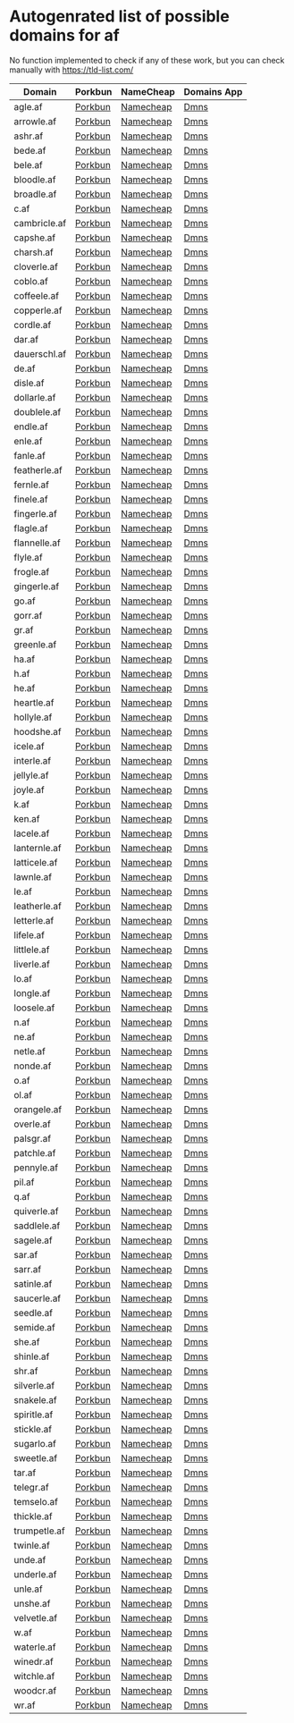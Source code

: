 # Autogenrated list of possible domains for af

No function implemented to check if any of these work, but you can check manually with https://tld-list.com/

| Domain | Porkbun | NameCheap | Domains App |
|---|---|---|---|
| agle.af | [Porkbun](https://porkbun.com/checkout/search?prb=e814663da1&tlds=&idnLanguage=&search=search&q=agle.af) | [Namecheap](https://www.namecheap.com/domains/registration/results/?domain=agle.af) | [Dmns](https://dmns.app/domains?q=agle.af) |
| arrowle.af | [Porkbun](https://porkbun.com/checkout/search?prb=e814663da1&tlds=&idnLanguage=&search=search&q=arrowle.af) | [Namecheap](https://www.namecheap.com/domains/registration/results/?domain=arrowle.af) | [Dmns](https://dmns.app/domains?q=arrowle.af) |
| ashr.af | [Porkbun](https://porkbun.com/checkout/search?prb=e814663da1&tlds=&idnLanguage=&search=search&q=ashr.af) | [Namecheap](https://www.namecheap.com/domains/registration/results/?domain=ashr.af) | [Dmns](https://dmns.app/domains?q=ashr.af) |
| bede.af | [Porkbun](https://porkbun.com/checkout/search?prb=e814663da1&tlds=&idnLanguage=&search=search&q=bede.af) | [Namecheap](https://www.namecheap.com/domains/registration/results/?domain=bede.af) | [Dmns](https://dmns.app/domains?q=bede.af) |
| bele.af | [Porkbun](https://porkbun.com/checkout/search?prb=e814663da1&tlds=&idnLanguage=&search=search&q=bele.af) | [Namecheap](https://www.namecheap.com/domains/registration/results/?domain=bele.af) | [Dmns](https://dmns.app/domains?q=bele.af) |
| bloodle.af | [Porkbun](https://porkbun.com/checkout/search?prb=e814663da1&tlds=&idnLanguage=&search=search&q=bloodle.af) | [Namecheap](https://www.namecheap.com/domains/registration/results/?domain=bloodle.af) | [Dmns](https://dmns.app/domains?q=bloodle.af) |
| broadle.af | [Porkbun](https://porkbun.com/checkout/search?prb=e814663da1&tlds=&idnLanguage=&search=search&q=broadle.af) | [Namecheap](https://www.namecheap.com/domains/registration/results/?domain=broadle.af) | [Dmns](https://dmns.app/domains?q=broadle.af) |
| c.af | [Porkbun](https://porkbun.com/checkout/search?prb=e814663da1&tlds=&idnLanguage=&search=search&q=c.af) | [Namecheap](https://www.namecheap.com/domains/registration/results/?domain=c.af) | [Dmns](https://dmns.app/domains?q=c.af) |
| cambricle.af | [Porkbun](https://porkbun.com/checkout/search?prb=e814663da1&tlds=&idnLanguage=&search=search&q=cambricle.af) | [Namecheap](https://www.namecheap.com/domains/registration/results/?domain=cambricle.af) | [Dmns](https://dmns.app/domains?q=cambricle.af) |
| capshe.af | [Porkbun](https://porkbun.com/checkout/search?prb=e814663da1&tlds=&idnLanguage=&search=search&q=capshe.af) | [Namecheap](https://www.namecheap.com/domains/registration/results/?domain=capshe.af) | [Dmns](https://dmns.app/domains?q=capshe.af) |
| charsh.af | [Porkbun](https://porkbun.com/checkout/search?prb=e814663da1&tlds=&idnLanguage=&search=search&q=charsh.af) | [Namecheap](https://www.namecheap.com/domains/registration/results/?domain=charsh.af) | [Dmns](https://dmns.app/domains?q=charsh.af) |
| cloverle.af | [Porkbun](https://porkbun.com/checkout/search?prb=e814663da1&tlds=&idnLanguage=&search=search&q=cloverle.af) | [Namecheap](https://www.namecheap.com/domains/registration/results/?domain=cloverle.af) | [Dmns](https://dmns.app/domains?q=cloverle.af) |
| coblo.af | [Porkbun](https://porkbun.com/checkout/search?prb=e814663da1&tlds=&idnLanguage=&search=search&q=coblo.af) | [Namecheap](https://www.namecheap.com/domains/registration/results/?domain=coblo.af) | [Dmns](https://dmns.app/domains?q=coblo.af) |
| coffeele.af | [Porkbun](https://porkbun.com/checkout/search?prb=e814663da1&tlds=&idnLanguage=&search=search&q=coffeele.af) | [Namecheap](https://www.namecheap.com/domains/registration/results/?domain=coffeele.af) | [Dmns](https://dmns.app/domains?q=coffeele.af) |
| copperle.af | [Porkbun](https://porkbun.com/checkout/search?prb=e814663da1&tlds=&idnLanguage=&search=search&q=copperle.af) | [Namecheap](https://www.namecheap.com/domains/registration/results/?domain=copperle.af) | [Dmns](https://dmns.app/domains?q=copperle.af) |
| cordle.af | [Porkbun](https://porkbun.com/checkout/search?prb=e814663da1&tlds=&idnLanguage=&search=search&q=cordle.af) | [Namecheap](https://www.namecheap.com/domains/registration/results/?domain=cordle.af) | [Dmns](https://dmns.app/domains?q=cordle.af) |
| dar.af | [Porkbun](https://porkbun.com/checkout/search?prb=e814663da1&tlds=&idnLanguage=&search=search&q=dar.af) | [Namecheap](https://www.namecheap.com/domains/registration/results/?domain=dar.af) | [Dmns](https://dmns.app/domains?q=dar.af) |
| dauerschl.af | [Porkbun](https://porkbun.com/checkout/search?prb=e814663da1&tlds=&idnLanguage=&search=search&q=dauerschl.af) | [Namecheap](https://www.namecheap.com/domains/registration/results/?domain=dauerschl.af) | [Dmns](https://dmns.app/domains?q=dauerschl.af) |
| de.af | [Porkbun](https://porkbun.com/checkout/search?prb=e814663da1&tlds=&idnLanguage=&search=search&q=de.af) | [Namecheap](https://www.namecheap.com/domains/registration/results/?domain=de.af) | [Dmns](https://dmns.app/domains?q=de.af) |
| disle.af | [Porkbun](https://porkbun.com/checkout/search?prb=e814663da1&tlds=&idnLanguage=&search=search&q=disle.af) | [Namecheap](https://www.namecheap.com/domains/registration/results/?domain=disle.af) | [Dmns](https://dmns.app/domains?q=disle.af) |
| dollarle.af | [Porkbun](https://porkbun.com/checkout/search?prb=e814663da1&tlds=&idnLanguage=&search=search&q=dollarle.af) | [Namecheap](https://www.namecheap.com/domains/registration/results/?domain=dollarle.af) | [Dmns](https://dmns.app/domains?q=dollarle.af) |
| doublele.af | [Porkbun](https://porkbun.com/checkout/search?prb=e814663da1&tlds=&idnLanguage=&search=search&q=doublele.af) | [Namecheap](https://www.namecheap.com/domains/registration/results/?domain=doublele.af) | [Dmns](https://dmns.app/domains?q=doublele.af) |
| endle.af | [Porkbun](https://porkbun.com/checkout/search?prb=e814663da1&tlds=&idnLanguage=&search=search&q=endle.af) | [Namecheap](https://www.namecheap.com/domains/registration/results/?domain=endle.af) | [Dmns](https://dmns.app/domains?q=endle.af) |
| enle.af | [Porkbun](https://porkbun.com/checkout/search?prb=e814663da1&tlds=&idnLanguage=&search=search&q=enle.af) | [Namecheap](https://www.namecheap.com/domains/registration/results/?domain=enle.af) | [Dmns](https://dmns.app/domains?q=enle.af) |
| fanle.af | [Porkbun](https://porkbun.com/checkout/search?prb=e814663da1&tlds=&idnLanguage=&search=search&q=fanle.af) | [Namecheap](https://www.namecheap.com/domains/registration/results/?domain=fanle.af) | [Dmns](https://dmns.app/domains?q=fanle.af) |
| featherle.af | [Porkbun](https://porkbun.com/checkout/search?prb=e814663da1&tlds=&idnLanguage=&search=search&q=featherle.af) | [Namecheap](https://www.namecheap.com/domains/registration/results/?domain=featherle.af) | [Dmns](https://dmns.app/domains?q=featherle.af) |
| fernle.af | [Porkbun](https://porkbun.com/checkout/search?prb=e814663da1&tlds=&idnLanguage=&search=search&q=fernle.af) | [Namecheap](https://www.namecheap.com/domains/registration/results/?domain=fernle.af) | [Dmns](https://dmns.app/domains?q=fernle.af) |
| finele.af | [Porkbun](https://porkbun.com/checkout/search?prb=e814663da1&tlds=&idnLanguage=&search=search&q=finele.af) | [Namecheap](https://www.namecheap.com/domains/registration/results/?domain=finele.af) | [Dmns](https://dmns.app/domains?q=finele.af) |
| fingerle.af | [Porkbun](https://porkbun.com/checkout/search?prb=e814663da1&tlds=&idnLanguage=&search=search&q=fingerle.af) | [Namecheap](https://www.namecheap.com/domains/registration/results/?domain=fingerle.af) | [Dmns](https://dmns.app/domains?q=fingerle.af) |
| flagle.af | [Porkbun](https://porkbun.com/checkout/search?prb=e814663da1&tlds=&idnLanguage=&search=search&q=flagle.af) | [Namecheap](https://www.namecheap.com/domains/registration/results/?domain=flagle.af) | [Dmns](https://dmns.app/domains?q=flagle.af) |
| flannelle.af | [Porkbun](https://porkbun.com/checkout/search?prb=e814663da1&tlds=&idnLanguage=&search=search&q=flannelle.af) | [Namecheap](https://www.namecheap.com/domains/registration/results/?domain=flannelle.af) | [Dmns](https://dmns.app/domains?q=flannelle.af) |
| flyle.af | [Porkbun](https://porkbun.com/checkout/search?prb=e814663da1&tlds=&idnLanguage=&search=search&q=flyle.af) | [Namecheap](https://www.namecheap.com/domains/registration/results/?domain=flyle.af) | [Dmns](https://dmns.app/domains?q=flyle.af) |
| frogle.af | [Porkbun](https://porkbun.com/checkout/search?prb=e814663da1&tlds=&idnLanguage=&search=search&q=frogle.af) | [Namecheap](https://www.namecheap.com/domains/registration/results/?domain=frogle.af) | [Dmns](https://dmns.app/domains?q=frogle.af) |
| gingerle.af | [Porkbun](https://porkbun.com/checkout/search?prb=e814663da1&tlds=&idnLanguage=&search=search&q=gingerle.af) | [Namecheap](https://www.namecheap.com/domains/registration/results/?domain=gingerle.af) | [Dmns](https://dmns.app/domains?q=gingerle.af) |
| go.af | [Porkbun](https://porkbun.com/checkout/search?prb=e814663da1&tlds=&idnLanguage=&search=search&q=go.af) | [Namecheap](https://www.namecheap.com/domains/registration/results/?domain=go.af) | [Dmns](https://dmns.app/domains?q=go.af) |
| gorr.af | [Porkbun](https://porkbun.com/checkout/search?prb=e814663da1&tlds=&idnLanguage=&search=search&q=gorr.af) | [Namecheap](https://www.namecheap.com/domains/registration/results/?domain=gorr.af) | [Dmns](https://dmns.app/domains?q=gorr.af) |
| gr.af | [Porkbun](https://porkbun.com/checkout/search?prb=e814663da1&tlds=&idnLanguage=&search=search&q=gr.af) | [Namecheap](https://www.namecheap.com/domains/registration/results/?domain=gr.af) | [Dmns](https://dmns.app/domains?q=gr.af) |
| greenle.af | [Porkbun](https://porkbun.com/checkout/search?prb=e814663da1&tlds=&idnLanguage=&search=search&q=greenle.af) | [Namecheap](https://www.namecheap.com/domains/registration/results/?domain=greenle.af) | [Dmns](https://dmns.app/domains?q=greenle.af) |
| ha.af | [Porkbun](https://porkbun.com/checkout/search?prb=e814663da1&tlds=&idnLanguage=&search=search&q=ha.af) | [Namecheap](https://www.namecheap.com/domains/registration/results/?domain=ha.af) | [Dmns](https://dmns.app/domains?q=ha.af) |
| h.af | [Porkbun](https://porkbun.com/checkout/search?prb=e814663da1&tlds=&idnLanguage=&search=search&q=h.af) | [Namecheap](https://www.namecheap.com/domains/registration/results/?domain=h.af) | [Dmns](https://dmns.app/domains?q=h.af) |
| he.af | [Porkbun](https://porkbun.com/checkout/search?prb=e814663da1&tlds=&idnLanguage=&search=search&q=he.af) | [Namecheap](https://www.namecheap.com/domains/registration/results/?domain=he.af) | [Dmns](https://dmns.app/domains?q=he.af) |
| heartle.af | [Porkbun](https://porkbun.com/checkout/search?prb=e814663da1&tlds=&idnLanguage=&search=search&q=heartle.af) | [Namecheap](https://www.namecheap.com/domains/registration/results/?domain=heartle.af) | [Dmns](https://dmns.app/domains?q=heartle.af) |
| hollyle.af | [Porkbun](https://porkbun.com/checkout/search?prb=e814663da1&tlds=&idnLanguage=&search=search&q=hollyle.af) | [Namecheap](https://www.namecheap.com/domains/registration/results/?domain=hollyle.af) | [Dmns](https://dmns.app/domains?q=hollyle.af) |
| hoodshe.af | [Porkbun](https://porkbun.com/checkout/search?prb=e814663da1&tlds=&idnLanguage=&search=search&q=hoodshe.af) | [Namecheap](https://www.namecheap.com/domains/registration/results/?domain=hoodshe.af) | [Dmns](https://dmns.app/domains?q=hoodshe.af) |
| icele.af | [Porkbun](https://porkbun.com/checkout/search?prb=e814663da1&tlds=&idnLanguage=&search=search&q=icele.af) | [Namecheap](https://www.namecheap.com/domains/registration/results/?domain=icele.af) | [Dmns](https://dmns.app/domains?q=icele.af) |
| interle.af | [Porkbun](https://porkbun.com/checkout/search?prb=e814663da1&tlds=&idnLanguage=&search=search&q=interle.af) | [Namecheap](https://www.namecheap.com/domains/registration/results/?domain=interle.af) | [Dmns](https://dmns.app/domains?q=interle.af) |
| jellyle.af | [Porkbun](https://porkbun.com/checkout/search?prb=e814663da1&tlds=&idnLanguage=&search=search&q=jellyle.af) | [Namecheap](https://www.namecheap.com/domains/registration/results/?domain=jellyle.af) | [Dmns](https://dmns.app/domains?q=jellyle.af) |
| joyle.af | [Porkbun](https://porkbun.com/checkout/search?prb=e814663da1&tlds=&idnLanguage=&search=search&q=joyle.af) | [Namecheap](https://www.namecheap.com/domains/registration/results/?domain=joyle.af) | [Dmns](https://dmns.app/domains?q=joyle.af) |
| k.af | [Porkbun](https://porkbun.com/checkout/search?prb=e814663da1&tlds=&idnLanguage=&search=search&q=k.af) | [Namecheap](https://www.namecheap.com/domains/registration/results/?domain=k.af) | [Dmns](https://dmns.app/domains?q=k.af) |
| ken.af | [Porkbun](https://porkbun.com/checkout/search?prb=e814663da1&tlds=&idnLanguage=&search=search&q=ken.af) | [Namecheap](https://www.namecheap.com/domains/registration/results/?domain=ken.af) | [Dmns](https://dmns.app/domains?q=ken.af) |
| lacele.af | [Porkbun](https://porkbun.com/checkout/search?prb=e814663da1&tlds=&idnLanguage=&search=search&q=lacele.af) | [Namecheap](https://www.namecheap.com/domains/registration/results/?domain=lacele.af) | [Dmns](https://dmns.app/domains?q=lacele.af) |
| lanternle.af | [Porkbun](https://porkbun.com/checkout/search?prb=e814663da1&tlds=&idnLanguage=&search=search&q=lanternle.af) | [Namecheap](https://www.namecheap.com/domains/registration/results/?domain=lanternle.af) | [Dmns](https://dmns.app/domains?q=lanternle.af) |
| latticele.af | [Porkbun](https://porkbun.com/checkout/search?prb=e814663da1&tlds=&idnLanguage=&search=search&q=latticele.af) | [Namecheap](https://www.namecheap.com/domains/registration/results/?domain=latticele.af) | [Dmns](https://dmns.app/domains?q=latticele.af) |
| lawnle.af | [Porkbun](https://porkbun.com/checkout/search?prb=e814663da1&tlds=&idnLanguage=&search=search&q=lawnle.af) | [Namecheap](https://www.namecheap.com/domains/registration/results/?domain=lawnle.af) | [Dmns](https://dmns.app/domains?q=lawnle.af) |
| le.af | [Porkbun](https://porkbun.com/checkout/search?prb=e814663da1&tlds=&idnLanguage=&search=search&q=le.af) | [Namecheap](https://www.namecheap.com/domains/registration/results/?domain=le.af) | [Dmns](https://dmns.app/domains?q=le.af) |
| leatherle.af | [Porkbun](https://porkbun.com/checkout/search?prb=e814663da1&tlds=&idnLanguage=&search=search&q=leatherle.af) | [Namecheap](https://www.namecheap.com/domains/registration/results/?domain=leatherle.af) | [Dmns](https://dmns.app/domains?q=leatherle.af) |
| letterle.af | [Porkbun](https://porkbun.com/checkout/search?prb=e814663da1&tlds=&idnLanguage=&search=search&q=letterle.af) | [Namecheap](https://www.namecheap.com/domains/registration/results/?domain=letterle.af) | [Dmns](https://dmns.app/domains?q=letterle.af) |
| lifele.af | [Porkbun](https://porkbun.com/checkout/search?prb=e814663da1&tlds=&idnLanguage=&search=search&q=lifele.af) | [Namecheap](https://www.namecheap.com/domains/registration/results/?domain=lifele.af) | [Dmns](https://dmns.app/domains?q=lifele.af) |
| littlele.af | [Porkbun](https://porkbun.com/checkout/search?prb=e814663da1&tlds=&idnLanguage=&search=search&q=littlele.af) | [Namecheap](https://www.namecheap.com/domains/registration/results/?domain=littlele.af) | [Dmns](https://dmns.app/domains?q=littlele.af) |
| liverle.af | [Porkbun](https://porkbun.com/checkout/search?prb=e814663da1&tlds=&idnLanguage=&search=search&q=liverle.af) | [Namecheap](https://www.namecheap.com/domains/registration/results/?domain=liverle.af) | [Dmns](https://dmns.app/domains?q=liverle.af) |
| lo.af | [Porkbun](https://porkbun.com/checkout/search?prb=e814663da1&tlds=&idnLanguage=&search=search&q=lo.af) | [Namecheap](https://www.namecheap.com/domains/registration/results/?domain=lo.af) | [Dmns](https://dmns.app/domains?q=lo.af) |
| longle.af | [Porkbun](https://porkbun.com/checkout/search?prb=e814663da1&tlds=&idnLanguage=&search=search&q=longle.af) | [Namecheap](https://www.namecheap.com/domains/registration/results/?domain=longle.af) | [Dmns](https://dmns.app/domains?q=longle.af) |
| loosele.af | [Porkbun](https://porkbun.com/checkout/search?prb=e814663da1&tlds=&idnLanguage=&search=search&q=loosele.af) | [Namecheap](https://www.namecheap.com/domains/registration/results/?domain=loosele.af) | [Dmns](https://dmns.app/domains?q=loosele.af) |
| n.af | [Porkbun](https://porkbun.com/checkout/search?prb=e814663da1&tlds=&idnLanguage=&search=search&q=n.af) | [Namecheap](https://www.namecheap.com/domains/registration/results/?domain=n.af) | [Dmns](https://dmns.app/domains?q=n.af) |
| ne.af | [Porkbun](https://porkbun.com/checkout/search?prb=e814663da1&tlds=&idnLanguage=&search=search&q=ne.af) | [Namecheap](https://www.namecheap.com/domains/registration/results/?domain=ne.af) | [Dmns](https://dmns.app/domains?q=ne.af) |
| netle.af | [Porkbun](https://porkbun.com/checkout/search?prb=e814663da1&tlds=&idnLanguage=&search=search&q=netle.af) | [Namecheap](https://www.namecheap.com/domains/registration/results/?domain=netle.af) | [Dmns](https://dmns.app/domains?q=netle.af) |
| nonde.af | [Porkbun](https://porkbun.com/checkout/search?prb=e814663da1&tlds=&idnLanguage=&search=search&q=nonde.af) | [Namecheap](https://www.namecheap.com/domains/registration/results/?domain=nonde.af) | [Dmns](https://dmns.app/domains?q=nonde.af) |
| o.af | [Porkbun](https://porkbun.com/checkout/search?prb=e814663da1&tlds=&idnLanguage=&search=search&q=o.af) | [Namecheap](https://www.namecheap.com/domains/registration/results/?domain=o.af) | [Dmns](https://dmns.app/domains?q=o.af) |
| ol.af | [Porkbun](https://porkbun.com/checkout/search?prb=e814663da1&tlds=&idnLanguage=&search=search&q=ol.af) | [Namecheap](https://www.namecheap.com/domains/registration/results/?domain=ol.af) | [Dmns](https://dmns.app/domains?q=ol.af) |
| orangele.af | [Porkbun](https://porkbun.com/checkout/search?prb=e814663da1&tlds=&idnLanguage=&search=search&q=orangele.af) | [Namecheap](https://www.namecheap.com/domains/registration/results/?domain=orangele.af) | [Dmns](https://dmns.app/domains?q=orangele.af) |
| overle.af | [Porkbun](https://porkbun.com/checkout/search?prb=e814663da1&tlds=&idnLanguage=&search=search&q=overle.af) | [Namecheap](https://www.namecheap.com/domains/registration/results/?domain=overle.af) | [Dmns](https://dmns.app/domains?q=overle.af) |
| palsgr.af | [Porkbun](https://porkbun.com/checkout/search?prb=e814663da1&tlds=&idnLanguage=&search=search&q=palsgr.af) | [Namecheap](https://www.namecheap.com/domains/registration/results/?domain=palsgr.af) | [Dmns](https://dmns.app/domains?q=palsgr.af) |
| patchle.af | [Porkbun](https://porkbun.com/checkout/search?prb=e814663da1&tlds=&idnLanguage=&search=search&q=patchle.af) | [Namecheap](https://www.namecheap.com/domains/registration/results/?domain=patchle.af) | [Dmns](https://dmns.app/domains?q=patchle.af) |
| pennyle.af | [Porkbun](https://porkbun.com/checkout/search?prb=e814663da1&tlds=&idnLanguage=&search=search&q=pennyle.af) | [Namecheap](https://www.namecheap.com/domains/registration/results/?domain=pennyle.af) | [Dmns](https://dmns.app/domains?q=pennyle.af) |
| pil.af | [Porkbun](https://porkbun.com/checkout/search?prb=e814663da1&tlds=&idnLanguage=&search=search&q=pil.af) | [Namecheap](https://www.namecheap.com/domains/registration/results/?domain=pil.af) | [Dmns](https://dmns.app/domains?q=pil.af) |
| q.af | [Porkbun](https://porkbun.com/checkout/search?prb=e814663da1&tlds=&idnLanguage=&search=search&q=q.af) | [Namecheap](https://www.namecheap.com/domains/registration/results/?domain=q.af) | [Dmns](https://dmns.app/domains?q=q.af) |
| quiverle.af | [Porkbun](https://porkbun.com/checkout/search?prb=e814663da1&tlds=&idnLanguage=&search=search&q=quiverle.af) | [Namecheap](https://www.namecheap.com/domains/registration/results/?domain=quiverle.af) | [Dmns](https://dmns.app/domains?q=quiverle.af) |
| saddlele.af | [Porkbun](https://porkbun.com/checkout/search?prb=e814663da1&tlds=&idnLanguage=&search=search&q=saddlele.af) | [Namecheap](https://www.namecheap.com/domains/registration/results/?domain=saddlele.af) | [Dmns](https://dmns.app/domains?q=saddlele.af) |
| sagele.af | [Porkbun](https://porkbun.com/checkout/search?prb=e814663da1&tlds=&idnLanguage=&search=search&q=sagele.af) | [Namecheap](https://www.namecheap.com/domains/registration/results/?domain=sagele.af) | [Dmns](https://dmns.app/domains?q=sagele.af) |
| sar.af | [Porkbun](https://porkbun.com/checkout/search?prb=e814663da1&tlds=&idnLanguage=&search=search&q=sar.af) | [Namecheap](https://www.namecheap.com/domains/registration/results/?domain=sar.af) | [Dmns](https://dmns.app/domains?q=sar.af) |
| sarr.af | [Porkbun](https://porkbun.com/checkout/search?prb=e814663da1&tlds=&idnLanguage=&search=search&q=sarr.af) | [Namecheap](https://www.namecheap.com/domains/registration/results/?domain=sarr.af) | [Dmns](https://dmns.app/domains?q=sarr.af) |
| satinle.af | [Porkbun](https://porkbun.com/checkout/search?prb=e814663da1&tlds=&idnLanguage=&search=search&q=satinle.af) | [Namecheap](https://www.namecheap.com/domains/registration/results/?domain=satinle.af) | [Dmns](https://dmns.app/domains?q=satinle.af) |
| saucerle.af | [Porkbun](https://porkbun.com/checkout/search?prb=e814663da1&tlds=&idnLanguage=&search=search&q=saucerle.af) | [Namecheap](https://www.namecheap.com/domains/registration/results/?domain=saucerle.af) | [Dmns](https://dmns.app/domains?q=saucerle.af) |
| seedle.af | [Porkbun](https://porkbun.com/checkout/search?prb=e814663da1&tlds=&idnLanguage=&search=search&q=seedle.af) | [Namecheap](https://www.namecheap.com/domains/registration/results/?domain=seedle.af) | [Dmns](https://dmns.app/domains?q=seedle.af) |
| semide.af | [Porkbun](https://porkbun.com/checkout/search?prb=e814663da1&tlds=&idnLanguage=&search=search&q=semide.af) | [Namecheap](https://www.namecheap.com/domains/registration/results/?domain=semide.af) | [Dmns](https://dmns.app/domains?q=semide.af) |
| she.af | [Porkbun](https://porkbun.com/checkout/search?prb=e814663da1&tlds=&idnLanguage=&search=search&q=she.af) | [Namecheap](https://www.namecheap.com/domains/registration/results/?domain=she.af) | [Dmns](https://dmns.app/domains?q=she.af) |
| shinle.af | [Porkbun](https://porkbun.com/checkout/search?prb=e814663da1&tlds=&idnLanguage=&search=search&q=shinle.af) | [Namecheap](https://www.namecheap.com/domains/registration/results/?domain=shinle.af) | [Dmns](https://dmns.app/domains?q=shinle.af) |
| shr.af | [Porkbun](https://porkbun.com/checkout/search?prb=e814663da1&tlds=&idnLanguage=&search=search&q=shr.af) | [Namecheap](https://www.namecheap.com/domains/registration/results/?domain=shr.af) | [Dmns](https://dmns.app/domains?q=shr.af) |
| silverle.af | [Porkbun](https://porkbun.com/checkout/search?prb=e814663da1&tlds=&idnLanguage=&search=search&q=silverle.af) | [Namecheap](https://www.namecheap.com/domains/registration/results/?domain=silverle.af) | [Dmns](https://dmns.app/domains?q=silverle.af) |
| snakele.af | [Porkbun](https://porkbun.com/checkout/search?prb=e814663da1&tlds=&idnLanguage=&search=search&q=snakele.af) | [Namecheap](https://www.namecheap.com/domains/registration/results/?domain=snakele.af) | [Dmns](https://dmns.app/domains?q=snakele.af) |
| spiritle.af | [Porkbun](https://porkbun.com/checkout/search?prb=e814663da1&tlds=&idnLanguage=&search=search&q=spiritle.af) | [Namecheap](https://www.namecheap.com/domains/registration/results/?domain=spiritle.af) | [Dmns](https://dmns.app/domains?q=spiritle.af) |
| stickle.af | [Porkbun](https://porkbun.com/checkout/search?prb=e814663da1&tlds=&idnLanguage=&search=search&q=stickle.af) | [Namecheap](https://www.namecheap.com/domains/registration/results/?domain=stickle.af) | [Dmns](https://dmns.app/domains?q=stickle.af) |
| sugarlo.af | [Porkbun](https://porkbun.com/checkout/search?prb=e814663da1&tlds=&idnLanguage=&search=search&q=sugarlo.af) | [Namecheap](https://www.namecheap.com/domains/registration/results/?domain=sugarlo.af) | [Dmns](https://dmns.app/domains?q=sugarlo.af) |
| sweetle.af | [Porkbun](https://porkbun.com/checkout/search?prb=e814663da1&tlds=&idnLanguage=&search=search&q=sweetle.af) | [Namecheap](https://www.namecheap.com/domains/registration/results/?domain=sweetle.af) | [Dmns](https://dmns.app/domains?q=sweetle.af) |
| tar.af | [Porkbun](https://porkbun.com/checkout/search?prb=e814663da1&tlds=&idnLanguage=&search=search&q=tar.af) | [Namecheap](https://www.namecheap.com/domains/registration/results/?domain=tar.af) | [Dmns](https://dmns.app/domains?q=tar.af) |
| telegr.af | [Porkbun](https://porkbun.com/checkout/search?prb=e814663da1&tlds=&idnLanguage=&search=search&q=telegr.af) | [Namecheap](https://www.namecheap.com/domains/registration/results/?domain=telegr.af) | [Dmns](https://dmns.app/domains?q=telegr.af) |
| temselo.af | [Porkbun](https://porkbun.com/checkout/search?prb=e814663da1&tlds=&idnLanguage=&search=search&q=temselo.af) | [Namecheap](https://www.namecheap.com/domains/registration/results/?domain=temselo.af) | [Dmns](https://dmns.app/domains?q=temselo.af) |
| thickle.af | [Porkbun](https://porkbun.com/checkout/search?prb=e814663da1&tlds=&idnLanguage=&search=search&q=thickle.af) | [Namecheap](https://www.namecheap.com/domains/registration/results/?domain=thickle.af) | [Dmns](https://dmns.app/domains?q=thickle.af) |
| trumpetle.af | [Porkbun](https://porkbun.com/checkout/search?prb=e814663da1&tlds=&idnLanguage=&search=search&q=trumpetle.af) | [Namecheap](https://www.namecheap.com/domains/registration/results/?domain=trumpetle.af) | [Dmns](https://dmns.app/domains?q=trumpetle.af) |
| twinle.af | [Porkbun](https://porkbun.com/checkout/search?prb=e814663da1&tlds=&idnLanguage=&search=search&q=twinle.af) | [Namecheap](https://www.namecheap.com/domains/registration/results/?domain=twinle.af) | [Dmns](https://dmns.app/domains?q=twinle.af) |
| unde.af | [Porkbun](https://porkbun.com/checkout/search?prb=e814663da1&tlds=&idnLanguage=&search=search&q=unde.af) | [Namecheap](https://www.namecheap.com/domains/registration/results/?domain=unde.af) | [Dmns](https://dmns.app/domains?q=unde.af) |
| underle.af | [Porkbun](https://porkbun.com/checkout/search?prb=e814663da1&tlds=&idnLanguage=&search=search&q=underle.af) | [Namecheap](https://www.namecheap.com/domains/registration/results/?domain=underle.af) | [Dmns](https://dmns.app/domains?q=underle.af) |
| unle.af | [Porkbun](https://porkbun.com/checkout/search?prb=e814663da1&tlds=&idnLanguage=&search=search&q=unle.af) | [Namecheap](https://www.namecheap.com/domains/registration/results/?domain=unle.af) | [Dmns](https://dmns.app/domains?q=unle.af) |
| unshe.af | [Porkbun](https://porkbun.com/checkout/search?prb=e814663da1&tlds=&idnLanguage=&search=search&q=unshe.af) | [Namecheap](https://www.namecheap.com/domains/registration/results/?domain=unshe.af) | [Dmns](https://dmns.app/domains?q=unshe.af) |
| velvetle.af | [Porkbun](https://porkbun.com/checkout/search?prb=e814663da1&tlds=&idnLanguage=&search=search&q=velvetle.af) | [Namecheap](https://www.namecheap.com/domains/registration/results/?domain=velvetle.af) | [Dmns](https://dmns.app/domains?q=velvetle.af) |
| w.af | [Porkbun](https://porkbun.com/checkout/search?prb=e814663da1&tlds=&idnLanguage=&search=search&q=w.af) | [Namecheap](https://www.namecheap.com/domains/registration/results/?domain=w.af) | [Dmns](https://dmns.app/domains?q=w.af) |
| waterle.af | [Porkbun](https://porkbun.com/checkout/search?prb=e814663da1&tlds=&idnLanguage=&search=search&q=waterle.af) | [Namecheap](https://www.namecheap.com/domains/registration/results/?domain=waterle.af) | [Dmns](https://dmns.app/domains?q=waterle.af) |
| winedr.af | [Porkbun](https://porkbun.com/checkout/search?prb=e814663da1&tlds=&idnLanguage=&search=search&q=winedr.af) | [Namecheap](https://www.namecheap.com/domains/registration/results/?domain=winedr.af) | [Dmns](https://dmns.app/domains?q=winedr.af) |
| witchle.af | [Porkbun](https://porkbun.com/checkout/search?prb=e814663da1&tlds=&idnLanguage=&search=search&q=witchle.af) | [Namecheap](https://www.namecheap.com/domains/registration/results/?domain=witchle.af) | [Dmns](https://dmns.app/domains?q=witchle.af) |
| woodcr.af | [Porkbun](https://porkbun.com/checkout/search?prb=e814663da1&tlds=&idnLanguage=&search=search&q=woodcr.af) | [Namecheap](https://www.namecheap.com/domains/registration/results/?domain=woodcr.af) | [Dmns](https://dmns.app/domains?q=woodcr.af) |
| wr.af | [Porkbun](https://porkbun.com/checkout/search?prb=e814663da1&tlds=&idnLanguage=&search=search&q=wr.af) | [Namecheap](https://www.namecheap.com/domains/registration/results/?domain=wr.af) | [Dmns](https://dmns.app/domains?q=wr.af) |
